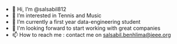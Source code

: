 - 👋 Hi, I’m @salsabil812
- 👀 I’m interested in Tennis and Music 
- 🌱 I’m currently a first year data-engineering student 
- 💞️ I'm looking forward to start working with great companies 
- 📫 How to reach me : contact me on salsabil.benhlima@ieee.org

<!---
salsabil812/salsabil812 is a ✨ special ✨ repository because its `README.md` (this file) appears on your GitHub profile.
You can click the Preview link to take a look at your changes.
--->
